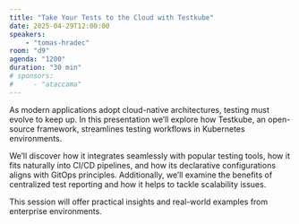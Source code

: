 ```yaml
---
title: "Take Your Tests to the Cloud with Testkube"
date: 2025-04-29T12:00:00
speakers:
    - "tomas-hradec"
room: "d9"
agenda: "1200"
duration: "30 min"
# sponsors:
#     - "ataccama"
---
```


As modern applications adopt cloud-native architectures, testing must evolve to keep up. In this presentation we’ll explore how Testkube, an open-source framework, streamlines testing workflows in Kubernetes environments.

We’ll discover how it integrates seamlessly with popular testing tools, how it fits naturally into CI/CD pipelines, and how its declarative configurations aligns with GitOps principles. Additionally, we’ll examine the benefits of centralized test reporting and how it helps to tackle scalability issues.

This session will offer practical insights and real-world examples from enterprise environments.
